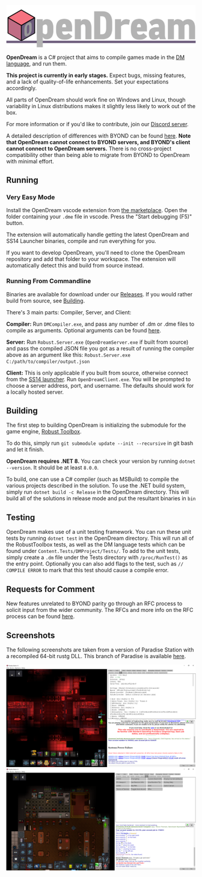 [![OpenDream](.github/assets/OpenDream.png)](#)

**OpenDream** is a C# project that aims to compile games made in the [DM language], and run them.

**This project is currently in early stages.** Expect bugs, missing features, and a lack of quality-of-life enhancements. Set your expectations accordingly.

All parts of OpenDream should work fine on Windows and Linux, though variability in Linux distributions makes it slightly less likely to work out of the box.

For more information or if you'd like to contribute, join our [Discord server](https://discord.gg/UScStz6hnQ).

A detailed description of differences with BYOND can be found [here](https://github.com/OpenDreamProject/OpenDream/wiki/Differences-Between-OpenDream-and-BYOND). **Note that OpenDream cannot connect to BYOND servers, and BYOND's client cannot connect to OpenDream servers.** There is no cross-project compatibility other than being able to migrate from BYOND to OpenDream with minimal effort.

## Running

### Very Easy Mode
Install the OpenDream vscode extension from [the marketplace](https://marketplace.visualstudio.com/items?itemName=ss13.opendream). Open the folder containing your `.dme` file in vscode. Press the "Start debugging (F5)" button.

The extension will automatically handle getting the latest OpenDream and SS14 Launcher binaries, compile and run everything for you.

If you want to develop OpenDream, you'll need to clone the OpenDream repository and add that folder to your workspace. The extension will automatically detect this and build from source instead.

### Running From Commandline

Binaries are available for download under our [Releases](https://github.com/OpenDreamProject/OpenDream/releases/tag/latest). If you would rather build from source, see [Building](#building).

There's 3 main parts: Compiler, Server, and Client:

**Compiler:** Run `DMCompiler.exe`, and pass any number of .dm or .dme files to compile as arguments. Optional arguments can be found [here](https://github.com/OpenDreamProject/OpenDream/wiki/Compiler-Options).

**Server:** Run `Robust.Server.exe` (`OpenDreamServer.exe` if built from source) and pass the compiled JSON file you got as a result of running the compiler above as an argument like this: `Robust.Server.exe C:/path/to/compiler/output.json`

**Client:** This is only applicable if you built from source, otherwise connect from the [SS14 launcher](https://spacestation14.io/about/nightlies/). Run `OpenDreamClient.exe`. You will be prompted to choose a server address, port, and username. The defaults should work for a locally hosted server.

## Building

The first step to building OpenDream is initializing the submodule for the game engine, [Robust Toolbox](https://github.com/space-wizards/RobustToolbox). 

To do this, simply run `git submodule update --init --recursive` in git bash and let it finish.

**OpenDream requires .NET 8.** You can check your version by running `dotnet --version`. It should be at least `8.0.0`.

To build, one can use a C# compiler (such as MSBuild) to compile the various projects described in the solution. To use the .NET build system, simply run `dotnet build -c Release` in the OpenDream directory. This will build all of the solutions in release mode and put the resultant binaries in `bin`

## Testing
OpenDream makes use of a unit testing framework. You can run these unit tests by running `dotnet test` in the OpenDream directory. This will run all of the RobustToolbox tests, as well as the DM language tests which can be found under `Content.Tests/DMProject/Tests/`. To add to the unit tests, simply create a `.dm` file under the Tests directory with `/proc/RunTest()` as the entry point. Optionally you can also add flags to the test, such as `// COMPILE ERROR` to mark that this test should cause a compile error.

## Requests for Comment
New features unrelated to BYOND parity go through an RFC process to solicit input from the wider community. The RFCs and more info on the RFC process can be found [here](https://github.com/OpenDreamProject/rfcs).

## Screenshots
The following screenshots are taken from a version of Paradise Station with a recompiled 64-bit rustg DLL. This branch of Paradise is available [here](https://github.com/ike709/Paradise/tree/rustg_64).

![](./.github/assets/screenshot.png?raw=true)
![](./.github/assets/screenshot2.png?raw=true)

[DM Language]: http://secure.byond.com/

